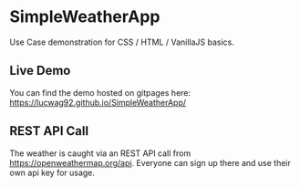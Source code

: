 # SimpleWeatherApp
Use Case demonstration for CSS / HTML / VanillaJS basics.

## Live Demo
You can find the demo hosted on gitpages here: https://lucwag92.github.io/SimpleWeatherApp/

## REST API Call
The weather is caught via an REST API call from https://openweathermap.org/api.
Everyone can sign up there and use their own api key for usage.
